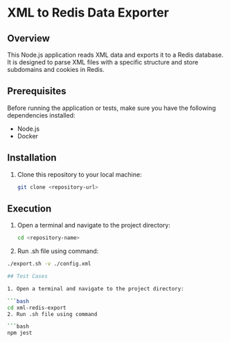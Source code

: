 # XML to Redis Data Exporter

## Overview

This Node.js application reads XML data and exports it to a Redis database. It is designed to parse XML files with a specific structure and store subdomains and cookies in Redis.

## Prerequisites

Before running the application or tests, make sure you have the following dependencies installed:

- Node.js
- Docker

## Installation

1. Clone this repository to your local machine:

   ```bash
   git clone <repository-url>

## Execution

1. Open a terminal and navigate to the project directory:

   ```bash
   cd <repository-name>
2.  Run .sh file using command:

   ```bash
   ./export.sh -v ./config.xml

## Test Cases

1. Open a terminal and navigate to the project directory:

   ```bash
  cd xml-redis-export
2. Run .sh file using command

   ```bash
   npm jest
